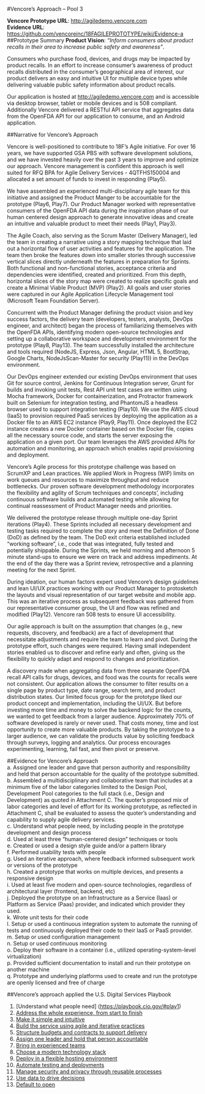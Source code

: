 #Vencore’s Approach – Pool 3

**Vencore Prototype URL**:  http://agiledemo.vencore.com  
**Evidence URL**:  https://github.com/vencoreinc/18FAGILEPROTOTYPE/wiki/Evidence-a
##Prototype Summary
**Product Vision</b>**:  _“Inform consumers about product recalls in their area to increase public safety and awareness”_. 

Consumers who purchase food, devices, and drugs may be impacted by product recalls. In an effort to increase consumer’s awareness of product recalls distributed in the consumer’s geographical area of interest, our product delivers an easy and intuitive UI for multiple device types while delivering valuable public safety information about product recalls. 

Our application is hosted at http://agiledemo.vencore.com and is accessible via desktop browser, tablet or mobile devices and is 508 compliant.  Additionally Vencore delivered a RESTful API service that aggregates data from the OpenFDA API for our application to consume, and an Android application.

##Narrative for Vencore’s Approach

Vencore is well-positioned to contribute to 18F’s Agile initiative. For over 16 years, we have supported GSA PBS with software development solutions, and we have invested heavily over the past 3 years to improve and optimize our approach.  Vencore management is confident this approach is well suited for RFQ BPA for Agile Delivery Services - 4QTFHS150004 and allocated a set amount of funds to invest in responding (Play5). 

We have assembled an experienced multi-disciplinary agile team for this initiative and assigned the Product Manger to be accountable for the prototype (Play6, Play7).  Our Product  Manager worked with representative consumers of the OpenFDA API data during the inspiration phase of our human centered design approach to generate innovative ideas and create an intuitive and valuable product to meet their needs (Play1, Play3).  

The Agile Coach, also serving as the Scrum Master (Delivery Manager), led the team in creating a narrative using a story mapping technique that laid out a horizontal flow of user activities and features for the application.  The team then broke the features down into smaller stories through successive vertical slices directly underneath the features in preparation for Sprints.  Both functional and non-functional stories, acceptance criteria and dependencies were identified, created and prioritized.  From this depth, horizontal slices of the story map were created to realize specific goals and create a Minimal Viable Product (MVP) (Play2).   All goals and user stories were captured in our Agile Application Lifecycle Management tool (Microsoft Team Foundation Server). 

Concurrent with the Product Manager defining the product vision and key success factors, the delivery team (developers, testers, analysts, DevOps engineer, and architect) began the process of familiarizing themselves with the OpenFDA APIs, identifying modern open-source technologies and setting up a collaborative workspace and development environment for the prototype (Play8, Play13). The team successfully installed the architecture and tools required (NodeJS, Express, Json, Angular, HTML 5, BootStrap, Google Charts, NodeJsScan-Master for security (Play11)) in the DevOps environment.

Our DevOps engineer extended our existing DevOps environment that uses Git for source control, Jenkins for Continuous Integration server, Grunt for builds and invoking unit tests, Rest API unit test cases are written using Mocha framework, Docker for containerization, and Protractor framework built on Selenium for integration testing, and PhantomJS a headless browser used to support integration testing (Play10).  We use the AWS cloud (IaaS) to provision required PaaS services by deploying the application as a Docker file to an AWS EC2 instance (Play9, Play11).  Once deployed the EC2 instance creates a new Docker container based on the Docker file, copies all the necessary source code, and starts the server exposing the application on a given port.  Our team leverages the AWS provided APIs for automation and monitoring, an approach which enables rapid provisioning and deployment. 

Vencore’s Agile process for this prototype challenge was based on ScrumXP and Lean practices. We applied Work in Progress (WIP) limits on work queues and resources to maximize throughput and reduce bottlenecks.  Our proven software development methodology incorporates the flexibility and agility of Scrum techniques and concepts’, including continuous software builds and automated testing while allowing for continual reassessment of Product Manager needs and priorities. 

We delivered the prototype release through multiple one-day Sprint iterations (Play4). These Sprints included all necessary development and testing tasks required to complete the story and meet the Definition of Done (DoD) as defined by the team.  The DoD exit criteria established included “working software”, i.e., code that was integrated, fully tested and potentially shippable.  During the Sprints, we held morning and afternoon 5 minute stand-ups to ensure we were on track and address impediments.  At the end of the day there was a Sprint review, retrospective and a planning meeting for the next Sprint.

During ideation, our human factors expert used Vencore’s design guidelines and lean UI/UX practices working with our Product Manager to protosketch the layouts and visual representation of our target website and mobile app.   This was an iterative process as subsequent feedback was gathered from our representative consumer group, the UI and flow was refined and modified (Play12).  Vencore ran 508 tests to ensure UI accessibility.

Our agile approach is built on the assumption that changes (e.g., new requests, discovery, and feedback) are a fact of development that necessitate adjustments and require the team to learn and pivot.   During the prototype effort, such changes were required.  Having small independent stories enabled us to discover and refine early and often, giving us the flexibility to quickly adapt and respond to changes and prioritization. 

A discovery made when aggregating data from three separate OpenFDA recall API calls for drugs, devices, and food was the counts for recalls were not consistent.  Our application allows the consumer to filter results on a single page by product type, date range, search term, and product distribution states.  Our limited focus group for the prototype liked our product concept and implementation, including the UI/UX.  But before investing more time and money to solve the backend logic for the counts, we wanted to get feedback from a larger audience.  Approximately 70% of software developed is rarely or never used.  That costs money, time and lost opportunity to create more valuable products.  By taking the prototype to a larger audience, we can validate the products value by soliciting feedback through surveys, logging and analytics.  Our process encourages experimenting, learning, fail fast, and then pivot or preserve.

##Evidence for Vencore’s Approach  
a. Assigned one leader and gave that person authority and responsibility and held that person accountable for the quality of    the prototype submitted.  
b. Assembled a multidisciplinary and collaborative team that includes at a minimum five of the labor categories limited to      the Design Pool, Development Pool categories to the full stack (i.e., Design and Development) as quoted in Attachment C.     The quoter’s proposed mix of labor categories and level of effort for its working prototype, as reflected in Attachment C,    shall be evaluated to assess the quoter’s understanding and capability to supply agile delivery services.  
c. Understand what people need, by including people in the prototype development and design process  
d. Used at least three “human-centered design” techniques or tools  
e. Created or used a design style guide and/or a pattern library  
f. Performed usability tests with people  
g. Used an iterative approach, where feedback informed subsequent work or versions of the prototype  
h. Created a prototype that works on multiple devices, and presents a responsive design  
i. Used at least five modern and open-source technologies, regardless of architectural layer (frontend, backend, etc)  
j. Deployed the prototype on an Infrastructure as a Service (Iaas) or Platform as Service (Paas) provider, and indicated        which provider they used.  
k. Wrote unit tests for their code  
l. Setup or used a continuous integration system to automate the running of tests and continuously deployed their code to       their IaaS or PaaS provider.  
m. Setup or used configuration management  
n. Setup or used continuous monitoring  
o. Deploy their software in a container (i.e., utilized operating-system-level virtualization)  
p. Provided sufficient documentation to install and run their prototype on another machine  
q. Prototype and underlying platforms used to create and run the prototype are openly licensed and free of charge  

##Vencore’s approach applied the U.S. Digital Services Playbook 

1.	[Understand what people need] (https://playbook.cio.gov/#play1)
2.	[Address the whole experience, from start to finish](https://playbook.cio.gov/#play2)
3.	[Make it simple and intuitive](https://playbook.cio.gov/#play3)
4.	[Build the service using agile and iterative practices](https://playbook.cio.gov/#play4)
5.	[Structure budgets and contracts to support delivery](https://playbook.cio.gov/#play5)
6.	[Assign one leader and hold that person accountable](https://playbook.cio.gov/#play6)
7.	[Bring in experienced teams](https://playbook.cio.gov/#play7)
8.	[Choose a modern technology stack](https://playbook.cio.gov/#play8)
9.	[Deploy in a flexible hosting environment](https://playbook.cio.gov/#play9)
10.	[Automate testing and deployments](https://playbook.cio.gov/#play10)
11.	[Manage security and privacy through reusable processes](https://playbook.cio.gov/#play11)
12.	[Use data to drive decisions](https://playbook.cio.gov/#play12)
13.	[Default to open](https://playbook.cio.gov/#play13)


